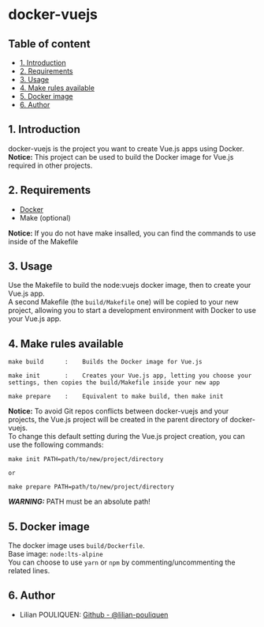 # docker-vuejs <!-- omit in toc -->

## Table of content <!-- omit in toc -->

- [1. Introduction](#1-introduction)
- [2. Requirements](#2-requirements)
- [3. Usage](#3-usage)
- [4. Make rules available](#4-make-rules-available)
- [5. Docker image](#5-docker-image)
- [6. Author](#6-author)

## 1. Introduction

docker-vuejs is the project you want to create Vue.js apps using Docker.  
**Notice:** This project can be used to build the Docker image for Vue.js required in other projects.

## 2. Requirements

- [Docker](https://docs.docker.com/get-docker/)
- Make (optional)

**Notice:** If you do not have make insalled, you can find the commands to use inside of the Makefile

## 3. Usage

Use the Makefile to build the node:vuejs docker image, then to create your Vue.js app.  
A second Makefile (the `build/Makefile` one) will be copied to your new project, allowing you to start a development environment with Docker to use your Vue.js app.

## 4. Make rules available

```text
make build      :    Builds the Docker image for Vue.js

make init       :    Creates your Vue.js app, letting you choose your settings, then copies the build/Makefile inside your new app

make prepare    :    Equivalent to make build, then make init
```

**Notice:** To avoid Git repos conflicts between docker-vuejs and your projects, the Vue.js project will be created in the parent directory of docker-vuejs.  
To change this default setting during the Vue.js project creation, you can use the following commands:  

```text
make init PATH=path/to/new/project/directory

or

make prepare PATH=path/to/new/project/directory
```  

***WARNING:*** PATH must be an absolute path!

## 5. Docker image

The docker image uses `build/Dockerfile`.  
Base image: `node:lts-alpine`  
You can choose to use `yarn` or `npm` by commenting/uncommenting the related lines.

## 6. Author

- Lilian POULIQUEN: [Github - @lilian-pouliquen](https://github.com/lilian-pouliquen/)
